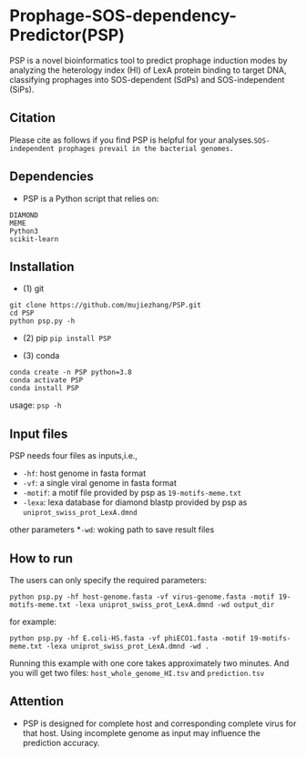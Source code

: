 # Prophage-SOS-dependency-Predictor(PSP) 
PSP is a novel bioinformatics tool to predict prophage induction modes by analyzing the heterology index (HI) of LexA protein binding to target DNA, classifying prophages into SOS-dependent (SdPs) and SOS-independent (SiPs).

## Citation
Please cite as follows if you find PSP is helpful for your analyses.```SOS-independent prophages prevail in the bacterial genomes.```

## Dependencies
* PSP is a Python script that relies on:
```Biopython
DIAMOND
MEME
Python3
scikit-learn
```

## Installation
* (1) git
```
git clone https://github.com/mujiezhang/PSP.git
cd PSP
python psp.py -h
```

* (2) pip
```pip install PSP```

* (3) conda
```
conda create -n PSP python=3.8
conda activate PSP
conda install PSP
```
usage: ```psp -h```

## Input files
PSP needs four files as inputs,i.e.,
* ```-hf```: host genome in fasta format
* ```-vf```: a single viral genome in fasta format
* ```-motif```: a motif file provided by psp as ```19-motifs-meme.txt``` 
* ```-lexa```: lexa database for diamond blastp provided by psp as ```uniprot_swiss_prot_LexA.dmnd``` 

other parameters
*```-wd```: woking path to save result files

## How to run
The users can only specify the required parameters:
```
python psp.py -hf host-genome.fasta -vf virus-genome.fasta -motif 19-motifs-meme.txt -lexa uniprot_swiss_prot_LexA.dmnd -wd output_dir
```

for example:
```
python psp.py -hf E.coli-HS.fasta -vf phiECO1.fasta -motif 19-motifs-meme.txt -lexa uniprot_swiss_prot_LexA.dmnd -wd .
```

Running this example with one core takes approximately two minutes. And you will get two files: ```host_whole_genome_HI.tsv``` and ```prediction.tsv```

## Attention
* PSP is designed for complete host and corresponding complete virus for that host. Using incomplete genome as input may influence the prediction accuracy.

